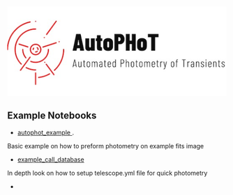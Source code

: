 <p align="center">
  <img src=https://github.com/Astro-Sean/autophot/blob/master/logo.jpg>
</p>


## Example Notebooks


*  [autophot_example ](https://github.com/Astro-Sean/autophot/blob/master/example_notebooks/autophot_example.ipynb).

Basic example on how to preform photometry on example fits image

* [example_call_database](https://github.com/Astro-Sean/autophot/blob/master/example_notebooks/example_call_database.ipynb)

In depth look on how to setup telescope.yml file for quick photometry


* 
